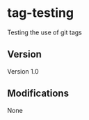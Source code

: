 tag-testing
===========

Testing the use of git tags

## Version

Version 1.0

## Modifications

None

